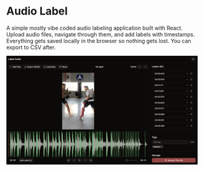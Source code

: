 # Audio Label

A simple mostly vibe coded audio labeling application built with React. Upload audio files, navigate through them, and add labels with timestamps.
Everything gets saved locally in the browser so nothing gets lost. You can export to CSV after.

![Screenshot](./assets/screenshot.jpg)
